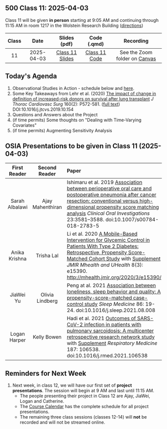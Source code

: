 ## 500 Class 11: 2025-04-03

Class 11 will be given **in person** starting at 9:05 AM and continuing through 11:15 AM in room 1217 in the Wolstein Research Building ([directions](https://case.edu/medicine/neurology/research/behavioral-health-research-group/directions-wolstein-research-building))

Class | Date | Slides (pdf) | Code (.qmd) | Recording
:----: | :-----: | :-----------: | :--------: | :--------------:
11 | 2025-04-03 | [Class 11 Slides](https://github.com/THOMASELOVE/500-slides-2025/blob/main/500_slides11.pdf) | [Class 11 Code](https://github.com/THOMASELOVE/500-slides-2025/blob/main/500_slides11.qmd) | See the Zoom folder on [Canvas](https://canvas.case.edu/)

## Today's Agenda

1. Observational Studies in Action - schedule below and [here](https://github.com/THOMASELOVE/500-classes-2025/tree/main/osia).
2. Some Key Takeaways from Lehr et al. (2020) [The impact of change in definition of increased-risk donors on survival after lung transplant](https://github.com/THOMASELOVE/500-sources/blob/main/articles/Lehr_2019_extra.pdf) *J Thorac Cardiovasc Surg* 160(2): P572-581. ([full text](https://www.jtcvs.org/article/S0022-5223(19)33064-8/fulltext)) DOI:10.1016/j.jtcvs.2019.10.154
3. Questions and Answers about the Project
4. (if time permits) Some thoughts on "Dealing with Time-Varying Covariates"
5. (if time permits) Augmenting Sensitivity Analysis

## OSIA Presentations to be given in Class 11 (2025-04-03)

First Reader | Second Reader | Paper
:---------------------: | :------------: |  :----------------------------------------------------------------------------------------------------
Sarah Albalawi | Ajay Mahenthiran | Ishimaru et al. 2019 [Association between perioperative oral care and postoperative pneumonia after cancer resection: conventional versus high-dimensional propensity score matching analysis](pdfs/Ishimaru_2019.pdf) *Clinical Oral Investigations* 23:3581–3588. doi:10.1007/s00784-018-2783-5
Anika Krishna | Trisha Lal | Li et al. 2020 [A Mobile-Based Intervention for Glycemic Control in Patients With Type 2 Diabetes: Retrospective, Propensity Score-Matched Cohort Study](pdfs/Li_2020.pdf) with [Supplement](pdfs/Li_2020_supplement.pdf) *JMIR Mhealth and UHealth* 8(3): e15390. <http://mhealth.jmir.org/2020/3/e15390/>
JiaWei Yu | Olivia Lindberg | Peng at al. 2021 [Association between loneliness, sleep behavior and quality: A propensity-score-matched case-control study](pdf/Peng_2021.pdf) *Sleep Medicine* 86: 19-24. doi:10.1016/j.sleep.2021.08.008
Logan Harper | Kelly Bowen | Hadi et al. 2021 [Outcomes of SARS-CoV-2 infection in patients with pulmonary sarcoidosis: A multicenter retrospective research network study](pdfs/Hadi_2021.pdf) with [Supplement](pdfs/Hadi_2021_supplement.pdf) *Respiratory Medicine* 187: 106538. doi:10.1016/j.rmed.2021.106538

## Reminders for Next Week

1. Next week, in class 12, we will have our first set of **project presentations**. The session will begin at 9 AM and last until 11:15 AM.
    - The people presenting their project in Class 12 are Ajay, JiaWei, Logan and Catherine.
    - The [Course Calendar](https://thomaselove.github.io/500-2025/calendar.html) has the complete schedule for all project presentations.
    - The remaining three class sessions (classes 12-14) will **not** be recorded and will not be streamed online.
